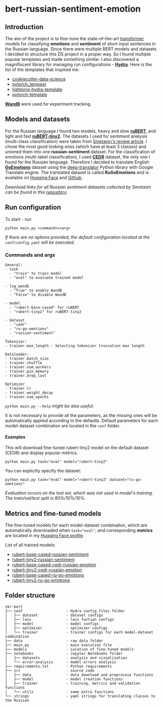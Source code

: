 # bert-russian-sentiment-emotion

## Introduction

The aim of the project is to fine-tune the state-of-the-art [transformer](https://arxiv.org/abs/1706.03762) models for classifying __emotions__ and __sentiment__ of short input sentences in the Russian language. Since there were multiple BERT models and datasets I decided to structure this DS project in a proper way. So I found multiple popular templates and made something similar. I also discovered a magnifiscent library for managing run configurations - __[Hydra](https://hydra.cc)__. Here is the list of the templates that inspired me:

- [cookiecutter-data-science](https://drivendata.github.io/cookiecutter-data-science/)
- [pytorch_tempest](https://github.com/Erlemar/pytorch_tempest/)
- [lightning-hydra-template](https://github.com/ashleve/lightning-hydra-template)
- [pytorch-template](https://github.com/victoresque/pytorch-template)

__[WandB](https://wandb.ai)__ were used for experiment tracking.

## Models and datasets

For the Russian language I found two models, heavy and slow __[ruBERT](https://huggingface.co/DeepPavlov/rubert-base-cased)__, and light and fast __[ruBERT-tiny2](https://huggingface.co/cointegrated/rubert-tiny2)__. The datasets I used for sentiment analysis (multi-class classification) were taken from [Smetanin's review article](https://github.com/sismetanin/sentiment-analysis-in-russian). I chose the most good looking ones (which have at least 3 classes) and unioned them into one __russian-sentiment__ dataset. For the classification of emotions (multi-label classification), I used __[CEDR](https://huggingface.co/datasets/cedr)__ dataset, the only one I found for the Russian language. Therefore I decided to translate English __[GoEmotions](https://huggingface.co/datasets/go_emotions)__ dataset using the [deep-translator](https://github.com/nidhaloff/deep-translator) Python library with Google Translate engine. The translated dataset is called __RuGoEmotions__ and is available on [Hugging Face](https://huggingface.co/datasets/seara/ru_go_emotions) and [Github](https://github.com/searayeah/ru-goemotions).

_Download links for all Russian sentiment datasets collected by Smetanin can be found in this [repository](https://github.com/searayeah/russian-sentiment-emotion-datasets)._

## Run configuration

To start - run

```shell
python main.py <command>=<arg>
```

_If there are no options provided, the default configuration located at the `conf/config.yaml` will be executed._

### Commands and args

```
General:
- task
  - "train" to train model
  - "eval" to evaluate trained model

- log_wandb
  - "True" to enable WandB
  - "False" to disable WandB

- model
  - "rubert-base-cased" for ruBERT
  - "rubert-tiny2" for ruBERT-tiny2

- dataset
  - "cedr"
  - "ru-go-emotions"
  - "russian-sentiment"

Tokenizer:
- trainer.max_length - Selecting tokenizer truncation max length

Dataloader:
- trainer.batch_size
- trainer.shuffle
- trainer.num_workers
- trainer.pin_memory
- trainer.drop_last

Optimizer
- trainer.lr
- trainer.weight_decay
- trainer.num_epochs
```

_`python main.py --help` might be also useful._

It is not necessary to provide all the parameters, as the missing ones will be automatically applied according to the defaults. Default parameters for each model-dataset combination are located in the `conf` folder.

#### Examples

This will download fine-tuned rubert-tiny2 model on the default dataset (CEDR) and display popular metrics.

```shell
python main.py task="eval" model="rubert-tiny2"
```

You can explicitly specify the dataset:

```shell
python main.py task="eval" model="rubert-tiny2" dataset="ru-go-emotions"
```

_Evaluation occurs on the test set, which was not used in model's training. The train/val/test split is 80%/10%/10%._

## Metrics and fine-tuned models

The fine-tuned models for each model-dataset combination, which are automatically downloaded when `task="eval"`, and corresponding __metrics__ are located in my [Hugging Face profile](https://huggingface.co/seara).

List of all trained models:

- [rubert-base-cased-russian-sentiment](https://huggingface.co/seara/rubert-base-cased-russian-sentiment)
- [rubert-tiny2-russian-sentiment](https://huggingface.co/seara/rubert-tiny2-russian-sentiment)
- [rubert-base-cased-cedr-russian-emotion](https://huggingface.co/seara/rubert-base-cased-cedr-russian-emotion)
- [rubert-tiny2-cedr-russian-emotion](https://huggingface.co/seara/rubert-tiny2-cedr-russian-emotion)
- [rubert-base-cased-ru-go-emotions](https://huggingface.co/seara/rubert-base-cased-ru-go-emotions)
- [rubert-tiny2-ru-go-emotions](https://huggingface.co/seara/rubert-tiny2-ru-go-emotions)

## Folder structure

```
vkr-bert
├── conf                    - Hydra config files folder
│   ├── dataset             - dataset configs
│   ├── loss                - loss funtion configs
│   ├── model               - model configs
│   ├── optimizer           - optimizer configs
│   └── trainer             - trainer configs for each model-dataset combination
├── data                    - raw data folder
├── main.py                 - main execution file
├── models                  - Location of fine-tuned models
├── notebooks               - Jupyter Notebooks folder
│   ├── datasets            - analysis and visualization
│   └── error-analysis      - model errors analysis
├── requirements.txt        - Python requirements
├── src                     - source code
│   ├── data                - data download and preprocess functions
│   ├── model               - model creation functions
│   ├── trainer             - training, metrics and validation functions
│   └── utils               - some extra functions
└── strings                 - yaml strings for translating classes to the Russian
```
